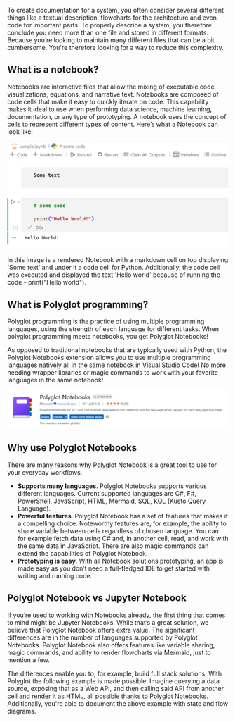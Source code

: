 To create documentation for a system, you often consider several different things like a textual description, flowcharts for the architecture and even code for important parts. To properly describe a system, you therefore conclude you need more than one file and stored in different formats. Because you’re looking to maintain many different files that can be a bit cumbersome. You're therefore looking for a way to reduce this complexity.

## What is a notebook?

Notebooks are interactive files that allow the mixing of executable code, visualizations, equations, and narrative text. Notebooks are composed of code cells that make it easy to quickly iterate on code. This capability makes it ideal to use when performing data science, machine learning, documentation, or any type of prototyping. A notebook uses the concept of cells to represent different types of content. Here’s what a Notebook can look like:  

![A screenshot of a Jupyter Notebook used to run markdown and some Hello World code written in C#.](../media/code-cell-1.png)

In this image is a rendered Notebook with a markdown cell on top displaying 'Some text' and under it a code cell for Python. Additionally, the code cell was executed and displayed the text 'Hello world' because of running the code - print("Hello world").

## What is Polyglot programming?

Polyglot programming is the practice of using multiple programming languages, using the strength of each language for different tasks. When polyglot programming meets notebooks, you get Polyglot Notebooks!

As opposed to traditional notebooks that are typically used with Python, the Polyglot Notebooks extension allows you to use multiple programming languages natively all in the same notebook in Visual Studio Code! No more needing wrapper libraries or magic commands to work with your favorite languages in the same notebook!

![A screenshot showing the Polyglot Notebooks extension in Visual Studio Code.](../media/polyglot-extension-2.png)

## Why use Polyglot Notebooks

There are many reasons why Polyglot Notebook is a great tool to use for your everyday workflows.

- **Supports many languages**. Polyglot Notebooks supports various different languages. Current supported languages are C#, F#, PowerShell, JavaScript, HTML, Mermaid, SQL, KQL (Kusto Query Language).
- **Powerful features**. Polyglot Notebook has a set of features that makes it a compelling choice. Noteworthy features are, for example,  the ability to share variable between cells regardless of chosen language. You can for example fetch data using C# and, in another cell, read, and work with the same data in JavaScript. There are also magic commands can extend the capabilities of Polyglot Notebook. 
- **Prototyping is easy**. With all Notebook solutions prototyping, an app is made easy as you don’t need a full-fledged IDE to get started with writing and running code. 

## Polyglot Notebook vs Jupyter Notebook

If you’re used to working with Notebooks already, the first thing that comes to mind might be Jupyter Notebooks. While that’s a great solution, we believe that Polyglot Notebook offers extra value. The significant differences are in the number of languages supported by Polyglot Notebooks. Polyglot Notebook also offers features like variable sharing, magic commands, and ability to render flowcharts via Mermaid, just to mention a few.

The differences enable you to, for example, build full stack solutions. With Polyglot the following example is made possible: Imagine querying a data source, exposing that as a Web API, and then calling said API from another cell and render it as HTML, all possible thanks to Polyglot Notebooks. Additionally, you're able to document the above example with state and flow diagrams.
